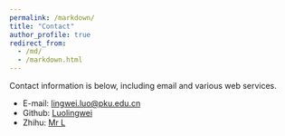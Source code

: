 ```yaml
---
permalink: /markdown/
title: "Contact"
author_profile: true
redirect_from: 
  - /md/
  - /markdown.html
---
```

Contact information is below, including email and various web services.

* E-mail: [lingwei.luo@pku.edu.cn](mailto:lingwei.luo@pku.edu.cn)
* Github: [Luolingwei](https://github.com/Luolingwei)
* Zhihu: [Mr L](https://www.zhihu.com/people/luo-ling-wei)